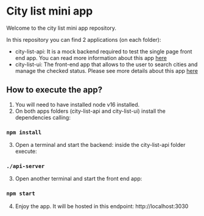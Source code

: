 # City list mini app
Welcome to the city list mini app repository.

In this repository you can find 2 applications (on each folder):
* city-list-api: It is a mock backend required to test the single page front end app. You can read more information about this app [ here](https://github.com/raochoar/citylist/tree/main/city-list-api)
* city-list-ui: The front-end app that allows to the user to search cities and manage the checked status. Please see more details about this app [here](https://github.com/raochoar/citylist/tree/main/city-list-ui)

## How to execute the app?
1. You will need to have installed node v16 installed.
2. On both apps folders (city-list-api and city-list-ui) install the dependencies calling:
### `npm install`
3. Open a terminal and start the backend: inside the city-list-api folder execute: 
### `./api-server`
3. Open another terminal and start the front end app:
### `npm start`
4. Enjoy the app. It will be hosted in this endpoint: http://localhost:3030
